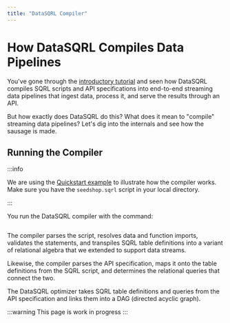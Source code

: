 ```yaml
---
title: "DataSQRL Compiler"
---
```


# How DataSQRL Compiles Data Pipelines

You've gone through the [introductory tutorial](../overview) and seen how DataSQRL compiles SQRL scripts and API specifications into end-to-end streaming data pipelines that ingest data, process it, and serve the results through an API.

But how exactly does DataSQRL do this? What does it mean to "compile" streaming data pipelines? Let's dig into the internals and see how the sausage is made.

## Running the Compiler

:::info

We are using the [Quickstart example](../../quickstart) to illustrate how the compiler works. Make sure you have the `seedshop.sqrl` script in your local directory.

:::

You run the DataSQRL compiler with the command:

```bash

```

The compiler parses the script, resolves data and function imports, validates the statements, and transpiles SQRL table definitions into a variant of relational algebra that we extended to support data streams.

Likewise, the compiler parses the API specification, maps it onto the table definitions from the SQRL script, and determines the relational queries that connect the two.

The DataSQRL optimizer takes SQRL table definitions and queries from the API specification and links them into a DAG (directed acyclic graph).

:::warning
This page is work in progress
:::